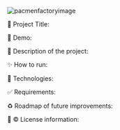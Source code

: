 

![pacmenfactoryimage](https://user-images.githubusercontent.com/101289219/170178171-962c6c49-5536-43a8-8ef9-cfffdbd37800.jpg)


📌 Project Title:

👀 Demo:

🎯 Description of the project:

✨ How to run:

🚀 Technologies:

✅ Requirements:

♻️ Roadmap of future improvements: 

🌱 ©️ License information:
 
 






 
